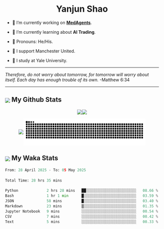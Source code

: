 

<h1 align="center">Yanjun Shao</h1>

- 🐒 I’m currently working on **[MedAgents](https://github.com/gersteinlab/MedAgents)**.

- 🦧 I’m currently learning about **AI Trading**.

- 🦍 Pronouns: He/His.

- 👹 I support Manchester United.

- 🐶 I study at Yale University.

---

<i> Therefore, do not worry about tomorrow, for tomorrow will worry about itself. Each day has enough trouble of its own. </i> -Matthew 6:34

---

<h2><img src="https://emojis.slackmojis.com/emojis/images/1579216111/7550/pikachu_wave.gif?1579216111" align="center" width="28" /> My Github Stats</h2>

<p align="center"><img align="center" src = "https://github-readme-stats.vercel.app/api?username=super-dainiu&show_icons=true&count_private=true&theme=tokyonight&hide=issues&line_height=30" width="400px"><img align="center" src = "https://github-readme-streak-stats.herokuapp.com/?user=super-dainiu&theme=tokyonight" width="400px"></p>

<p align="center"><img align="center" width="400px" src="https://github-readme-stats.vercel.app/api/top-langs/?username=super-dainiu&layout=compact&theme=tokyonight&hide=html,tex,jupyter%20notebook"><img align="center" width="400px" src="https://github.com/super-dainiu/super-dainiu/blob/output/github-contribution-grid-snake.svg"></p>

<h2><img src="https://emojis.slackmojis.com/emojis/images/1579216111/7550/pikachu_wave.gif?1579216111" align="center" width="28" /> My Waka Stats</h2>

<!--START_SECTION:waka-->

```python
From: 28 April 2025 - To: 05 May 2025

Total Time: 28 hrs 35 mins

Python             2 hrs 28 mins   ██░░░░░░░░░░░░░░░░░░░░░░░   08.66 %
Bash               1 hr 1 min      █░░░░░░░░░░░░░░░░░░░░░░░░   03.59 %
JSON               58 mins         █░░░░░░░░░░░░░░░░░░░░░░░░   03.40 %
Markdown           23 mins         ▒░░░░░░░░░░░░░░░░░░░░░░░░   01.35 %
Jupyter Notebook   9 mins          ░░░░░░░░░░░░░░░░░░░░░░░░░   00.54 %
CSV                7 mins          ░░░░░░░░░░░░░░░░░░░░░░░░░   00.42 %
Text               5 mins          ░░░░░░░░░░░░░░░░░░░░░░░░░   00.33 %
```

<!--END_SECTION:waka-->
